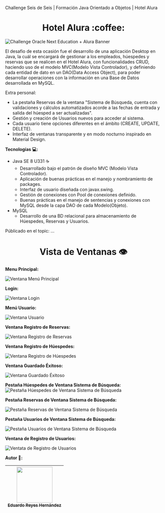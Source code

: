 Challenge Seis de Seis | Formación Java Orientado a Objetos | Hotel Alura

<h1 align="center">Hotel Alura :coffee:</h1>

![Challenge Oracle Next Education + Alura Banner](https://raw.githubusercontent.com/EduardoUT/CRUD-Alura-Hotel-ONE-Alura_Challenge/master/src/mx/com/alurahotel/imagenes/challengeImage.jpg)

El desafio de esta ocasión fue el desarrollo de una aplicación Desktop en Java, la cuál 
se encargará de gestionar a los empleados, húespedes y reservas que se realicen en el Hotel Alura,
con funcionalidades CRUD, haciendo uso de el modelo MVC(Modelo Vista Controlador), y definiendo cada
entidad de dato en un DAO(Data Access Object), para poder desarrollar operaciones con la información
en una Base de Datos desarrollada en MySQL.

Extra personal:
- La pestaña Reservas de la ventana "Sistema de Búsqueda, cuenta con validaciones y cálculos
automatizados acorde a las fechas de entrada y salida del húesped a ser actualizadas".
- Gestión y creación de Usuarios nuevos para acceder al sistema.
- Cada usuario tiene opciones diferentes en el ámbito (CREATE, UPDATE, DELETE).
- Interfaz de ventanas transparente y en modo nocturno inspirado en Material Design.

**Tecnologías 💻:**

   - Java SE 8 U331 :coffee:
      - Desarrollado bajo el patrón de diseño MVC (Modelo Vista Controlador).
      - Aplicación de buenas prácticas en el manejo y nombramiento de packages.
      - Interfaz de usuario diseñada con javax.swing.
      - Gestión de conexiones con Pool de conexiones definido.
      - Buenas prácticas en el manejo de sentencias y conexiones con MySQL desde la
      capa DAO de cada Modelo(Objeto).
   - MySQL
      - Desarrollo de una BD relacional para almacenamiento de Húespedes, Reservas y Usuarios.
      
Públicado en el topic:
...

<h1 align="center">Vista de Ventanas 👁️</h1>

**Menu Principal:**

![Ventana Menú Principal](https://raw.githubusercontent.com/EduardoUT/CRUD-Alura-Hotel-ONE-Alura_Challenge/master/src/mx/com/alurahotel/imagenes/menuPrincipal.PNG)

**Login:**

![Ventana Login](https://raw.githubusercontent.com/EduardoUT/CRUD-Alura-Hotel-ONE-Alura_Challenge/master/src/mx/com/alurahotel/imagenes/loginVentana.PNG)

**Menú Usuario:**

![Ventana Usuario](https://raw.githubusercontent.com/EduardoUT/CRUD-Alura-Hotel-ONE-Alura_Challenge/master/src/mx/com/alurahotel/imagenes/menuUsuario.PNG)

**Ventana Registro de Reservas:**

![Ventana Registro de Reservas](https://raw.githubusercontent.com/EduardoUT/CRUD-Alura-Hotel-ONE-Alura_Challenge/master/src/mx/com/alurahotel/imagenes/ventanaReservas.PNG)

**Ventana Registro de Húespedes:**

![Ventana Registro de Húespedes](https://raw.githubusercontent.com/EduardoUT/CRUD-Alura-Hotel-ONE-Alura_Challenge/master/src/mx/com/alurahotel/imagenes/ventanaHuespedes.PNG)

**Ventana Guardado Éxitoso:**

![Ventana Guardado Éxitoso](https://raw.githubusercontent.com/EduardoUT/CRUD-Alura-Hotel-ONE-Alura_Challenge/master/src/mx/com/alurahotel/imagenes/ventanaGuardadoExitoso.PNG)

**Pestaña Húespedes de Ventana Sistema de Búsqueda:**
![Pestaña Húespedes de Ventana Sistema de Búsqueda](https://raw.githubusercontent.com/EduardoUT/CRUD-Alura-Hotel-ONE-Alura_Challenge/master/src/mx/com/alurahotel/imagenes/busquedaHuespedes.PNG)

**Pestaña Reservas de Ventana Sistema de Búsqueda:**

![Pestaña Reservas de Ventana Sistema de Búsqueda](https://raw.githubusercontent.com/EduardoUT/CRUD-Alura-Hotel-ONE-Alura_Challenge/master/src/mx/com/alurahotel/imagenes/busquedaReservas.PNG)

**Pestaña Usuarios de Ventana Sistema de Búsqueda:**

![Pestaña Usuarios de Ventana Sistema de Búsqueda](https://raw.githubusercontent.com/EduardoUT/CRUD-Alura-Hotel-ONE-Alura_Challenge/master/src/mx/com/alurahotel/imagenes/busquedaUsuarios.PNG)

**Ventana de Registro de Usuarios:**

![Ventata de Registro de Usuarios](https://raw.githubusercontent.com/EduardoUT/CRUD-Alura-Hotel-ONE-Alura_Challenge/master/src/mx/com/alurahotel/imagenes/ventanaUsuario.PNG)

**Autor 🧑:**

| [<img src="https://avatars.githubusercontent.com/u/60370547?s=400&u=c31036d0dc68db0d1fe71e36211360a84fc923f8&v=4" width=115><br><sub>Eduardo Reyes Hernández</sub>](https://github.com/EduardoUT) |
| :---: |
